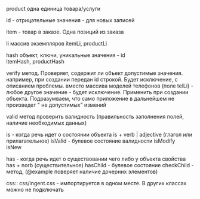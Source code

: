 

product одна единица товара/услуги
 


id - отрицательные значения - для новых записей




item - товар в заказе. Одна позиций из заказа



li      массив экземпляров
itemLi, productLi

hash    объект, ключи, уникальные значения - id   
itemHash, productHash


verify      метод. 
Проверяет, содержит ли объект допустимые значения.
например, при создании передан id строкой. Будет исключение, с описанием проблемы.
вместо массива моделей телефонов (поле telLi) - любое другое значение - будет исключение.
Применить при создании объекта. Подразумваем, что само приложение в дальнейшем не произведет " не допустимых" измений 

 
valid       метод проверить валидность (правильность заполнения полей, наличие необходимых данных)

is - когда речь идет о состоянии объекта
is + verb | adjective (глагол или прилагательное)
isValid         - булевое состояние валидности
isModify    
isNew



has - когда речь идет о существовании чего либо у объекта свойства
has + norb (существительное)
hasChild        - булевое состояние 
checkChild      - метод, (@example поверяет наличие дочерних элементов)





css::
css/ingent.css - импортируется в одном месте. В других классах можно не подключать
